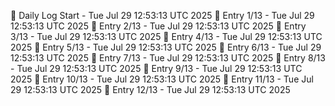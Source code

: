 📅 Daily Log Start - Tue Jul 29 12:53:13 UTC 2025
📌 Entry 1/13 - Tue Jul 29 12:53:13 UTC 2025
📌 Entry 2/13 - Tue Jul 29 12:53:13 UTC 2025
📌 Entry 3/13 - Tue Jul 29 12:53:13 UTC 2025
📌 Entry 4/13 - Tue Jul 29 12:53:13 UTC 2025
📌 Entry 5/13 - Tue Jul 29 12:53:13 UTC 2025
📌 Entry 6/13 - Tue Jul 29 12:53:13 UTC 2025
📌 Entry 7/13 - Tue Jul 29 12:53:13 UTC 2025
📌 Entry 8/13 - Tue Jul 29 12:53:13 UTC 2025
📌 Entry 9/13 - Tue Jul 29 12:53:13 UTC 2025
📌 Entry 10/13 - Tue Jul 29 12:53:13 UTC 2025
📌 Entry 11/13 - Tue Jul 29 12:53:13 UTC 2025
📌 Entry 12/13 - Tue Jul 29 12:53:13 UTC 2025
